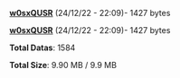 [**w0sxQUSR**](/data/w0sxQUSR.txt) (24/12/22 - 22:09)- 1427 bytes

[**w0sxQUSR**](/data/w0sxQUSR.txt) (24/12/22 - 22:09)- 1427 bytes

**Total Datas**: 1584

**Total Size**: 9.90 MB / 9.9 MB